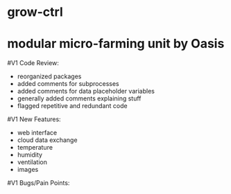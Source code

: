 # grow-ctrl
# modular micro-farming unit by Oasis 

#V1 Code Review:
- reorganized packages
- added comments for subprocesses 
- added comments for data placeholder variables
- generally added comments explaining stuff
- flagged repetitive and redundant code

#V1 New Features:
- web interface
- cloud data exchange
- temperature
- humidity
- ventilation
- images

#V1 Bugs/Pain Points:
 

